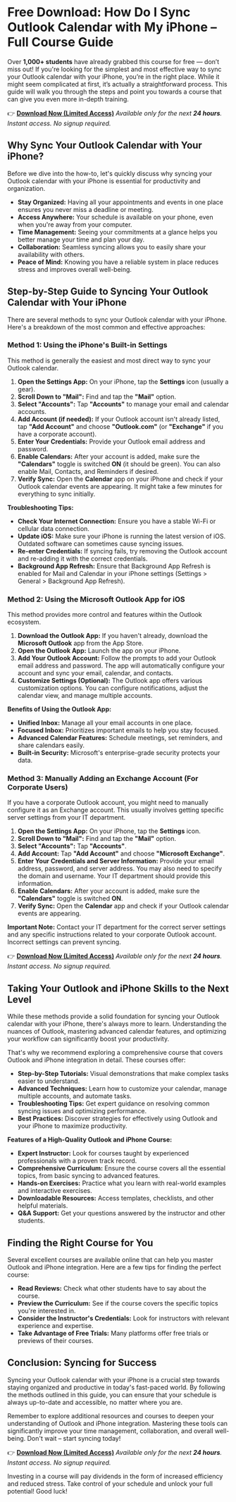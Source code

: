# Free Download: How Do I Sync Outlook Calendar with My iPhone – Full Course Guide

Over **1,000+ students** have already grabbed this course for free — don’t miss out! If you're looking for the simplest and most effective way to sync your Outlook calendar with your iPhone, you’re in the right place. While it might seem complicated at first, it’s actually a straightforward process. This guide will walk you through the steps and point you towards a course that can give you even more in-depth training.

👉 [**Download Now (Limited Access)**](https://udemywork.com/how-do-i-sync-outlook-calendar-with-my-iphone)
_Available only for the next **24 hours**. Instant access. No signup required._

## Why Sync Your Outlook Calendar with Your iPhone?

Before we dive into the how-to, let's quickly discuss why syncing your Outlook calendar with your iPhone is essential for productivity and organization.

*   **Stay Organized:** Having all your appointments and events in one place ensures you never miss a deadline or meeting.
*   **Access Anywhere:** Your schedule is available on your phone, even when you're away from your computer.
*   **Time Management:** Seeing your commitments at a glance helps you better manage your time and plan your day.
*   **Collaboration:** Seamless syncing allows you to easily share your availability with others.
*   **Peace of Mind:** Knowing you have a reliable system in place reduces stress and improves overall well-being.

## Step-by-Step Guide to Syncing Your Outlook Calendar with Your iPhone

There are several methods to sync your Outlook calendar with your iPhone. Here's a breakdown of the most common and effective approaches:

### Method 1: Using the iPhone's Built-in Settings

This method is generally the easiest and most direct way to sync your Outlook calendar.

1.  **Open the Settings App:** On your iPhone, tap the **Settings** icon (usually a gear).
2.  **Scroll Down to "Mail":** Find and tap the **"Mail"** option.
3.  **Select "Accounts":** Tap **"Accounts"** to manage your email and calendar accounts.
4.  **Add Account (if needed):** If your Outlook account isn't already listed, tap **"Add Account"** and choose **"Outlook.com"** (or **"Exchange"** if you have a corporate account).
5.  **Enter Your Credentials:** Provide your Outlook email address and password.
6.  **Enable Calendars:** After your account is added, make sure the **"Calendars"** toggle is switched **ON** (it should be green). You can also enable Mail, Contacts, and Reminders if desired.
7.  **Verify Sync:** Open the **Calendar** app on your iPhone and check if your Outlook calendar events are appearing. It might take a few minutes for everything to sync initially.

**Troubleshooting Tips:**

*   **Check Your Internet Connection:** Ensure you have a stable Wi-Fi or cellular data connection.
*   **Update iOS:** Make sure your iPhone is running the latest version of iOS. Outdated software can sometimes cause syncing issues.
*   **Re-enter Credentials:** If syncing fails, try removing the Outlook account and re-adding it with the correct credentials.
*   **Background App Refresh:** Ensure that Background App Refresh is enabled for Mail and Calendar in your iPhone settings (Settings > General > Background App Refresh).

### Method 2: Using the Microsoft Outlook App for iOS

This method provides more control and features within the Outlook ecosystem.

1.  **Download the Outlook App:** If you haven't already, download the **Microsoft Outlook** app from the App Store.
2.  **Open the Outlook App:** Launch the app on your iPhone.
3.  **Add Your Outlook Account:** Follow the prompts to add your Outlook email address and password. The app will automatically configure your account and sync your email, calendar, and contacts.
4.  **Customize Settings (Optional):** The Outlook app offers various customization options. You can configure notifications, adjust the calendar view, and manage multiple accounts.

**Benefits of Using the Outlook App:**

*   **Unified Inbox:** Manage all your email accounts in one place.
*   **Focused Inbox:** Prioritizes important emails to help you stay focused.
*   **Advanced Calendar Features:** Schedule meetings, set reminders, and share calendars easily.
*   **Built-in Security:** Microsoft's enterprise-grade security protects your data.

### Method 3: Manually Adding an Exchange Account (For Corporate Users)

If you have a corporate Outlook account, you might need to manually configure it as an Exchange account. This usually involves getting specific server settings from your IT department.

1.  **Open the Settings App:** On your iPhone, tap the **Settings** icon.
2.  **Scroll Down to "Mail":** Find and tap the **"Mail"** option.
3.  **Select "Accounts":** Tap **"Accounts"**.
4.  **Add Account:** Tap **"Add Account"** and choose **"Microsoft Exchange"**.
5.  **Enter Your Credentials and Server Information:** Provide your email address, password, and server address. You may also need to specify the domain and username. Your IT department should provide this information.
6.  **Enable Calendars:** After your account is added, make sure the **"Calendars"** toggle is switched **ON**.
7.  **Verify Sync:** Open the **Calendar** app and check if your Outlook calendar events are appearing.

**Important Note:** Contact your IT department for the correct server settings and any specific instructions related to your corporate Outlook account. Incorrect settings can prevent syncing.

👉 [**Download Now (Limited Access)**](https://udemywork.com/how-do-i-sync-outlook-calendar-with-my-iphone)
_Available only for the next **24 hours**. Instant access. No signup required._

## Taking Your Outlook and iPhone Skills to the Next Level

While these methods provide a solid foundation for syncing your Outlook calendar with your iPhone, there's always more to learn. Understanding the nuances of Outlook, mastering advanced calendar features, and optimizing your workflow can significantly boost your productivity.

That's why we recommend exploring a comprehensive course that covers Outlook and iPhone integration in detail. These courses offer:

*   **Step-by-Step Tutorials:** Visual demonstrations that make complex tasks easier to understand.
*   **Advanced Techniques:** Learn how to customize your calendar, manage multiple accounts, and automate tasks.
*   **Troubleshooting Tips:** Get expert guidance on resolving common syncing issues and optimizing performance.
*   **Best Practices:** Discover strategies for effectively using Outlook and your iPhone to maximize productivity.

**Features of a High-Quality Outlook and iPhone Course:**

*   **Expert Instructor:** Look for courses taught by experienced professionals with a proven track record.
*   **Comprehensive Curriculum:** Ensure the course covers all the essential topics, from basic syncing to advanced features.
*   **Hands-on Exercises:** Practice what you learn with real-world examples and interactive exercises.
*   **Downloadable Resources:** Access templates, checklists, and other helpful materials.
*   **Q&A Support:** Get your questions answered by the instructor and other students.

## Finding the Right Course for You

Several excellent courses are available online that can help you master Outlook and iPhone integration. Here are a few tips for finding the perfect course:

*   **Read Reviews:** Check what other students have to say about the course.
*   **Preview the Curriculum:** See if the course covers the specific topics you're interested in.
*   **Consider the Instructor's Credentials:** Look for instructors with relevant experience and expertise.
*   **Take Advantage of Free Trials:** Many platforms offer free trials or previews of their courses.

## Conclusion: Syncing for Success

Syncing your Outlook calendar with your iPhone is a crucial step towards staying organized and productive in today's fast-paced world. By following the methods outlined in this guide, you can ensure that your schedule is always up-to-date and accessible, no matter where you are.

Remember to explore additional resources and courses to deepen your understanding of Outlook and iPhone integration. Mastering these tools can significantly improve your time management, collaboration, and overall well-being. Don't wait – start syncing today!

👉 [**Download Now (Limited Access)**](https://udemywork.com/how-do-i-sync-outlook-calendar-with-my-iphone)
_Available only for the next **24 hours**. Instant access. No signup required._

Investing in a course will pay dividends in the form of increased efficiency and reduced stress. Take control of your schedule and unlock your full potential! Good luck!
